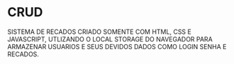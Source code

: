# CRUD

SISTEMA DE RECADOS CRIADO SOMENTE COM HTML, CSS E JAVASCRIPT, UTLIZANDO O LOCAL STORAGE DO NAVEGADOR PARA ARMAZENAR USUARIOS E SEUS DEVIDOS DADOS COMO LOGIN SENHA E RECADOS.
